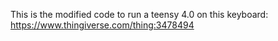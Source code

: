 This is the modified code to run a teensy 4.0 on this keyboard: https://www.thingiverse.com/thing:3478494
